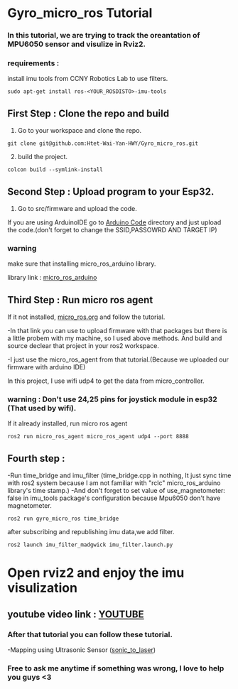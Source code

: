 # Gyro_micro_ros Tutorial 


### In this tutorial, we are trying to track the oreantation of MPU6050 sensor and visulize in Rviz2.

### requirements :
install imu tools from CCNY Robotics Lab to use filters.

```
sudo apt-get install ros-<YOUR_ROSDISTO>-imu-tools
``` 

## First Step : Clone the repo and build 
1. Go to your workspace and clone the repo.

```
git clone git@github.com:Htet-Wai-Yan-HWY/Gyro_micro_ros.git
```

2. build the project.

```
colcon build --symlink-install
```

## Second Step : Upload program to your Esp32.

1. Go to src/firmware and upload the code.

If you are using ArduinoIDE go to [Arduino Code](https://github.com/Htet-Wai-Yan-HWY/gyro_micro_ros/blob/main/src/firmware/Arduino%20Code/gyro_pub/gyro_pub.ino) directory and just upload the code.(don't forget to change the SSID,PASSOWRD AND TARGET IP)

### warning 
    
make sure that installing micro_ros_arduino library.
    
library link : [micro_ros_arduino](https://github.com/micro-ROS/micro_ros_arduino/releases)

## Third Step : Run micro ros agent 

If it not installed, [micro_ros.org](https://micro.ros.org/docs/tutorials/core/first_application_linux/) and follow the tutorial.

-In that link you can use to upload firmware with that packages but there is a little probem with my machine, so I used above methods. And build and source declear that project in your ros2 workspace.

-I just use the micro_ros_agent from that tutorial.(Because we uploaded our firmware with arduino IDE)


In this project, I use wifi udp4 to get the data from micro_controller.
### warning : Don't use 24,25 pins for joystick module in esp32 (That used by wifi).


If it already installed,  run micro ros agent 
    
```
ros2 run micro_ros_agent micro_ros_agent udp4 --port 8888
```

## Fourth step : 

-Run time_bridge and imu_filter (time_bridge.cpp in nothing, It just sync time with ros2 system because I am not familiar with "rclc" micro_ros_arduino library's time stamp.)
-And don't forget to set value of use_magnetometer: false in imu_tools package's configuration because Mpu6050 don't have magnetometer.

```
ros2 run gyro_micro_ros time_bridge
```
    
after subscribing and republishing imu data,we add filter. 

```
ros2 launch imu_filter_madgwick imu_filter.launch.py
```


# Open rviz2 and enjoy the imu visulization 

## youtube video link : [YOUTUBE](https://www.youtube.com/watch?v=9Fiira7s9Rk)

### After that tutorial you can follow these tutorial.

-Mapping using Ultrasonic Sensor ([sonic_to_laser](https://github.com/Htet-Wai-Yan-HWY/sonic_to_laser))


### Free to ask me anytime if something was wrong, I love to help you guys <3
    
